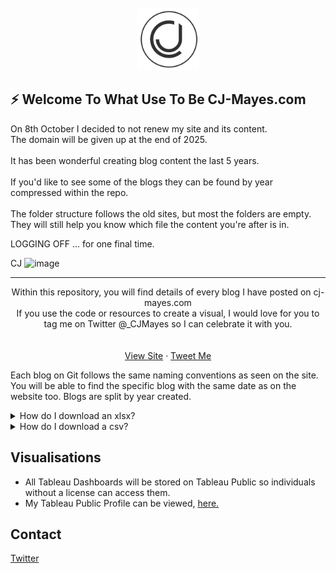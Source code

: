 <!-- PROJECT LOGO -->
<br />

  <div align="center">
    <a href="https://github.com/CJ-Mayes/Website-Tutorials/blob/main/Tools/CJ-Design-Dark.png">
      <img src="https://github.com/CJ-Mayes/Website-Tutorials/blob/main/Tools/CJ-Design-Dark.png" alt="Logo" width="100" height="100">
</a>
</div>

## ⚡ Welcome To What Use To Be CJ-Mayes.com

On 8th October I decided to not renew my site and its content.
</br>The domain will be given up at the end of 2025. </br>
</br>It has been wonderful creating blog content the last 5 years.</br>
</br>If you'd like to see some of the blogs they can be found by year compressed within the repo.</br>
</br>The folder structure follows the old sites, but most the folders are empty. They will still help you know which file the content you're after is in.</br>

LOGGING OFF ... for one final time.

CJ
<img width="1805" height="739" alt="image" src="https://github.com/user-attachments/assets/9020c18b-ee58-4cc3-90bc-25dd4d24ba98" />


---------------------------------------------------------------------------------------------------------------

  <p align="center">
    Within this repository, you will find details of every blog I have posted on cj-mayes.com
    <br />
    If you use the code or resources to create a visual, I would love for you to tag me on Twitter @_CJMayes so I can celebrate it with you.
    <br />
    <br />
    <br />
    <a href="https://cj-mayes.com/">View Site</a>
    ·
    <a href="https://twitter.com/_CJMayes">Tweet Me</a>
  </p>
</div>

Each blog on Git follows the same naming conventions as seen on the site. You will be able to find the specific blog with the same date as on the website too.
Blogs are split by year created. 

<!-- HOW TO DOWNLOAD XLSX File -->
<details>
<summary>How do I download an xlsx?</summary>
Click through to a dataset, find the sport you like and click download in the top right of the pane. 
  
If you get stuck please visit [here](https://www.gitkraken.com/learn/git/github-download#how-to-downlaod-a-file-from-github)
  
</details>
<details>
 <summary>How do I download a csv?</summary>
To download a CSV from GitHub simply navigate to your desired repository.
Select the CSV file
Right click the Raw button at the top of the file, select Save Link As and choose the location on your computer where you want to save the file, and select Save, making the extension a csv
  
If you get stuck please visit [here](https://www.gitkraken.com/learn/git/github-download#how-to-download-a-csv-from-github)
</details>

<!-- Visualisation -->
## Visualisations

- All Tableau Dashboards will be stored on Tableau Public so individuals without a license can access them.
- My Tableau Public Profile can be viewed, [here.](https://public.tableau.com/app/profile/cj.mayes)

<!-- CONTACT -->
## Contact
[Twitter](www.twitter.com/@_CJMayes)

